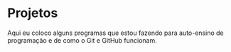 # Projetos
Aqui eu coloco alguns programas que estou fazendo para auto-ensino de programação e de como o Git e GitHub funcionam.
